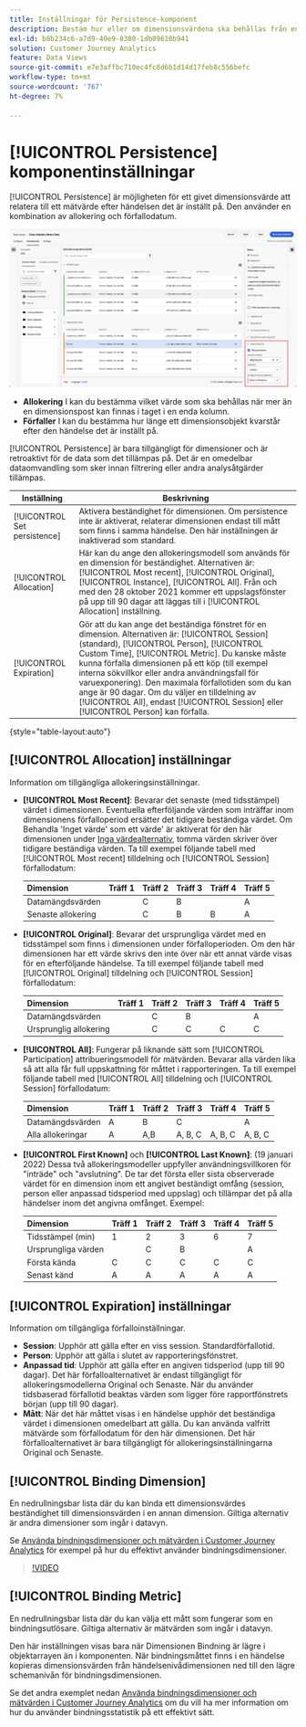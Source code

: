 ```yaml
---
title: Inställningar för Persistence-komponent
description: Bestäm hur eller om dimensionsvärdena ska behållas från en händelse till nästa.
exl-id: b8b234c6-a7d9-40e9-8380-1db09610b941
solution: Customer Journey Analytics
feature: Data Views
source-git-commit: e7e3affbc710ec4fc8d6b1d14d17feb8c556befc
workflow-type: tm+mt
source-wordcount: '767'
ht-degree: 7%

---
```



# [!UICONTROL Persistence] komponentinställningar

[!UICONTROL Persistence] är möjligheten för ett givet dimensionsvärde att relatera till ett mätvärde efter händelsen det är inställt på. Den använder en kombination av allokering och förfallodatum.

![Persistence](../assets/persistence.png)

* **Allokering** I kan du bestämma vilket värde som ska behållas när mer än en dimensionspost kan finnas i taget i en enda kolumn.
* **Förfaller** I kan du bestämma hur länge ett dimensionsobjekt kvarstår efter den händelse det är inställt på.

[!UICONTROL Persistence] är bara tillgängligt för dimensioner och är retroaktivt för de data som det tillämpas på. Det är en omedelbar dataomvandling som sker innan filtrering eller andra analysåtgärder tillämpas.

| Inställning | Beskrivning |
| --- | --- |
| [!UICONTROL Set persistence] | Aktivera beständighet för dimensionen. Om persistence inte är aktiverat, relaterar dimensionen endast till mått som finns i samma händelse. Den här inställningen är inaktiverad som standard. |
| [!UICONTROL Allocation] | Här kan du ange den allokeringsmodell som används för en dimension för beständighet. Alternativen är: [!UICONTROL Most recent], [!UICONTROL Original], [!UICONTROL Instance], [!UICONTROL All]. Från och med den 28 oktober 2021 kommer ett uppslagsfönster på upp till 90 dagar att läggas till i [!UICONTROL Allocation] inställning. |
| [!UICONTROL Expiration] | Gör att du kan ange det beständiga fönstret för en dimension. Alternativen är: [!UICONTROL Session] (standard), [!UICONTROL Person], [!UICONTROL Custom Time], [!UICONTROL Metric]. Du kanske måste kunna förfalla dimensionen på ett köp (till exempel interna sökvillkor eller andra användningsfall för varuexponering). Den maximala förfallotiden som du kan ange är 90 dagar. Om du väljer en tilldelning av [!UICONTROL All], endast [!UICONTROL Session] eller [!UICONTROL Person] kan förfalla. |

{style="table-layout:auto"}

## [!UICONTROL Allocation] inställningar

Information om tillgängliga allokeringsinställningar.

* **[!UICONTROL Most Recent]**: Bevarar det senaste (med tidsstämpel) värdet i dimensionen. Eventuella efterföljande värden som inträffar inom dimensionens förfalloperiod ersätter det tidigare beständiga värdet. Om Behandla &#39;Inget värde&#39; som ett värde&#39; är aktiverat för den här dimensionen under [Inga värdealternativ](no-value-options.md), tomma värden skriver över tidigare beständiga värden. Ta till exempel följande tabell med [!UICONTROL Most recent] tilldelning och [!UICONTROL Session] förfallodatum:

  | Dimension | Träff 1 | Träff 2 | Träff 3 | Träff 4 | Träff 5 |
  | --- | --- | --- | --- | --- | --- |
  | Datamängdsvärden |  | C | B |  | A |
  | Senaste allokering |  | C | B | B | A |

* **[!UICONTROL Original]**: Bevarar det ursprungliga värdet med en tidsstämpel som finns i dimensionen under förfalloperioden. Om den här dimensionen har ett värde skrivs den inte över när ett annat värde visas för en efterföljande händelse. Ta till exempel följande tabell med [!UICONTROL Original] tilldelning och [!UICONTROL Session] förfallodatum:

  | Dimension | Träff 1 | Träff 2 | Träff 3 | Träff 4 | Träff 5 |
  | --- | --- | --- | --- | --- | --- |
  | Datamängdsvärden |  | C | B |  | A |
  | Ursprunglig allokering |  | C | C | C | C |

* **[!UICONTROL All]**: Fungerar på liknande sätt som [!UICONTROL Participation] attribueringsmodell för mätvärden. Bevarar alla värden lika så att alla får full uppskattning för måttet i rapporteringen. Ta till exempel följande tabell med [!UICONTROL All] tilldelning och [!UICONTROL Session] förfallodatum:

  | Dimension | Träff 1 | Träff 2 | Träff 3 | Träff 4 | Träff 5 |
  | --- | --- | --- | --- | --- | --- |
  | Datamängdsvärden | A | B | C |  | A |
  | Alla allokeringar | A | A,B | A, B, C | A, B, C | A, B, C |

* **[!UICONTROL First Known]** och **[!UICONTROL Last Known]**: (19 januari 2022) Dessa två allokeringsmodeller uppfyller användningsvillkoren för &quot;inträde&quot; och &quot;avslutning&quot;. De tar det första eller sista observerade värdet för en dimension inom ett angivet beständigt omfång (session, person eller anpassad tidsperiod med uppslag) och tillämpar det på alla händelser inom det angivna omfånget. Exempel:

  | Dimension | Träff 1 | Träff 2 | Träff 3 | Träff 4 | Träff 5 |
  | --- | --- | --- | --- | --- | --- |
  | Tidsstämpel (min) | 1 | 2 | 3 | 6 | 7 |
  | Ursprungliga värden |  | C | B |  | A |
  | Första kända | C | C | C | C | C |
  | Senast känd | A | A | A | A | A |

## [!UICONTROL Expiration] inställningar

Information om tillgängliga förfalloinställningar.

* **Session**: Upphör att gälla efter en viss session. Standardförfallotid.
* **Person**: Upphör att gälla i slutet av rapporteringsfönstret.
* **Anpassad tid**: Upphör att gälla efter en angiven tidsperiod (upp till 90 dagar). Det här förfalloalternativet är endast tillgängligt för allokeringsmodellerna Original och Senaste. När du använder tidsbaserad förfallotid beaktas värden som ligger före rapportfönstrets början (upp till 90 dagar).
* **Mått**: När det här måttet visas i en händelse upphör det beständiga värdet i dimensionen omedelbart att gälla. Du kan använda valfritt mätvärde som förfallodatum för den här dimensionen. Det här förfalloalternativet är bara tillgängligt för allokeringsinställningarna Original och Senaste.

## [!UICONTROL Binding Dimension]

En nedrullningsbar lista där du kan binda ett dimensionsvärdes beständighet till dimensionsvärden i en annan dimension. Giltiga alternativ är andra dimensioner som ingår i datavyn.

Se [Använda bindningsdimensioner och mätvärden i Customer Journey Analytics](../../use-cases/data-views/binding-dimensions-metrics.md) för exempel på hur du effektivt använder bindningsdimensioner.

>[!VIDEO](https://video.tv.adobe.com/v/342694/?quality=12)

## [!UICONTROL Binding Metric]

En nedrullningsbar lista där du kan välja ett mått som fungerar som en bindningsutlösare. Giltiga alternativ är mätvärden som ingår i datavyn.

Den här inställningen visas bara när Dimensionen Bindning är lägre i objektarrayen än i komponenten. När bindningsmåttet finns i en händelse kopieras dimensionsvärden från händelsenivådimensionen ned till den lägre schemanivån för bindningsdimensionen.

Se det andra exemplet nedan [Använda bindningsdimensioner och mätvärden i Customer Journey Analytics](../../use-cases/data-views/binding-dimensions-metrics.md) om du vill ha mer information om hur du använder bindningsstatistik på ett effektivt sätt.
